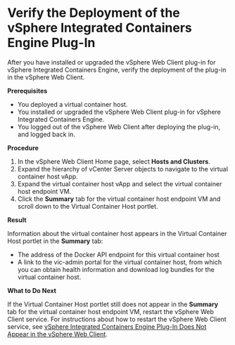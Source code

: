 # Verify the Deployment of the vSphere Integrated Containers Engine Plug-In #

After you have installed or upgraded the vSphere Web Client plug-in for vSphere Integrated Containers Engine, verify the deployment of the plug-in in the vSphere Web Client.

**Prerequisites**

- You deployed a virtual container host.
- You installed or upgraded the vSphere Web Client plug-in for vSphere Integrated Containers Engine.
- You logged out of the vSphere Web Client after deploying the plug-in, and logged back in.

**Procedure**

1. In the vSphere Web Client Home page, select **Hosts and Clusters**.
2. Expand the hierarchy of vCenter Server objects to navigate to the virtual container host vApp.
3. Expand the virtual container host vApp and select the virtual container host endpoint VM.
4. Click the **Summary** tab for the virtual container host endpoint VM and scroll down to the Virtual Container Host portlet.

**Result**

Information about the virtual container host appears in the Virtual Container Host portlet in the **Summary** tab:

-  The address of the Docker API endpoint for this virtual container host
-  A link to the vic-admin portal for the virtual container host, from which you can obtain health information and download log bundles for the virtual container host.

**What to Do Next**

If the Virtual Container Host portlet still does not appear in the **Summary** tab for the virtual container host endpoint VM, restart the vSphere Web Client service. For instructions about how to restart the vSphere Web Client service, see [vSphere Integrated Containers Engine Plug-In Does Not Appear in the vSphere Web Client](ts_ui_not_appearing.md).